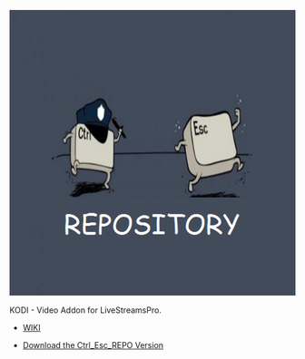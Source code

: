 ![LiveStreamsPro](icon.png)

KODI - Video Addon for LiveStreamsPro.


* [WIKI](https://bit.ly/2PIjJoe)



* [Download the Ctrl_Esc_REPO Version](https://bit.ly/30u3Fg9)



